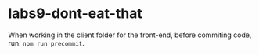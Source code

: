 # labs9-dont-eat-that

When working in the client folder for the front-end, before commiting code, run:
`npm run precommit`.
